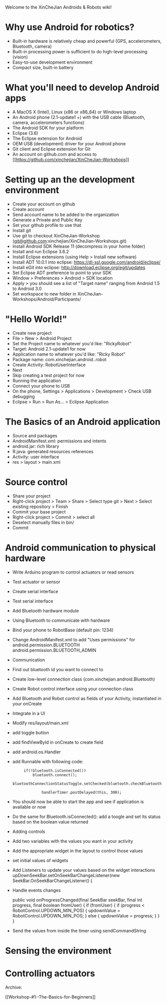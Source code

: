 Welcome to the XinCheJian Androids & Robots wiki!

# Why use Android for robotics?

* Built-in hardware is relatively cheap and powerful (GPS, accelerometers, Bluetooth, camera)
* Built-in processing power is sufficient to do high-level processing (vision)
* Easy-to-use development environment
* Compact size, built-in battery
 
# What you'll need to develop Android apps

* A MacOS X (Intel), Linux (x86 or x86_64) or Windows laptop
* An Android phone (2.1-update1 +) with the USB cable (Bluetooth, camera, accelerometers functions)
* The Android SDK for your platform
* Eclipse (3.6)
* The Eclipse extension for Android
* OEM USB (development) driver for your Android phone
* Git client and Eclipse extension for Git
* An account on github.com and access to [[https://github.com/xinchejian/XinCheJian-Workshops]]

# Setting up an the development environment

* Create your account on github
 * Create account
 * Send account name to be added to the organization
 * Generate a Private and Public Key
 * Set your github profile to use that
* Install git
 * Use git to checkout XinCheJian-Workshop (git@github.com:xinchejian/XinCheJian-Workshops.git)
* Install Android SDK Release 11 (decompress in your home folder)
* Install and run Eclipse 3.6.2
* Install Eclipse extensions (using Help > Install new software)
 * Install ADT 10.0.1 into eclipse: https://dl-ssl.google.com/android/eclipse/
 * Install eGit into eclipse: http://download.eclipse.org/egit/updates
* Set Eclipse ADT preference to point to your SDK
 * Window > Preferences > Android > SDK location
 * Apply > you should see a list of "Target name" ranging from Android 1.5 to Android 3.0
* Set workspace to new folder in XinCheJian-Workshops/Android/Participants/<your github username>

# "Hello World!"

* Create new project 
 * File > New > Android Project 
 * Set the Project name to whatever you'd like: "RickyRobot"
 * Target: Android 2.1-update1 for now
 * Application name to whatever you'd like: "Ricky Robot"
 * Package name: com.xinchejian.android.<your github username>.robot
 * Create Activity: RobotUserInterface
 * Next
 * Skip creating a test project for now
* Running the application
 * Connect your phone to USB
 * On the phone, Settings > Applications > Development > Check USB debugging
 * Eclipse > Run > Run As... > Eclipse Application

# The Basics of an Android application

* Source and packages
* AndroidManifest.xml: permissions and intents
* android.jar: rich library
* R.java: generated resources references
* Activity: user interface
* res > layout > main.xml

# Source control

* Share your project
 * Right-click project  > Team > Share > Select type git > Next > Select existing repository > Finish
* Commit your base project 
 * Right-click project > Commit > select all
 * Deselect manually files in bin/
 * Commit

# Android communication to physical hardware

* Write Arduino program to control actuators or read sensors
 * Test actuator or sensor
 * Create serial interface
 * Test serial interface
 * Add Bluetooth hardware module

* Using Bluetooth to communicate with hardware
 * Bind your phone to RobotBase (default pin: 1234)
 * Change AndroidManifest.xml to add "Uses permissions" for android.permission.BLUETOOTH android.permission.BLUETOOTH_ADMIN
 * Communication
  * Find out bluetooth id you want to connect to
  * Create low-level connection class (com.xinchejian.android.Bluetooth)
  * Create Robot control interface using your connection class
 * Add Bluetooth and Robot control as fields of your Activity, instantiated in your onCreate

* Integrate in a UI
 * Modify res/layout/main.xml
 * add toggle button
 * add findViewById in onCreate to create field
 * add android.os.Handler
 * add Runnable with following code:

			if(!bluetooth.isConnected())
				bluetooth.connect();
			bluetoothConnectionStatusToggle.setChecked(bluetooth.checkBluetoothAvailable());

	                handlerTimer.postDelayed(this, 300);  

 * You should now be able to start the app and see if application is available or now
 * Do the same for Bluetooth.isConnected(): add a toogle and set its status based on the boolean value returned

* Adding controls
 * Add two variables with the values you want in your activity
 * Add the appropriate widget in the layout to control those values
 * set initial values of widgets
 * Add Listeners to update your values based on the widget interactions
    upDownSeekBar.setOnSeekBarChangeListener(new SeekBar.OnSeekBarChangeListener() {
 * Handle events changes 

    public void onProgressChanged(final SeekBar seekBar, final int progress, final boolean fromUser) {
      if (fromUser) {
        if (progress < RobotControl.UPDOWN_MIN_POS) {
          updownValue = RobotControl.UPDOWN_MIN_POS;
        } else { 
          updownValue = progress;
        }
      }
    }

 * Send the values from inside the timer using sendCommandString

# Sensing the environment

# Controlling actuators

Archive:

[[Workshop-#1:-The-Basics-for-Beginners]]